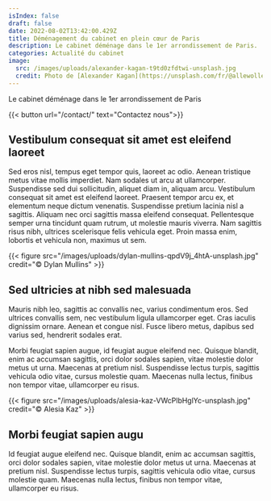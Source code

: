 ```yaml
---
isIndex: false
draft: false
date: 2022-08-02T13:42:00.429Z
title: Déménagement du cabinet en plein cœur de Paris
description: Le cabinet déménage dans le 1er arrondissement de Paris.
categories: Actualité du cabinet
image:
  src: /images/uploads/alexander-kagan-t9td0zfdtwi-unsplash.jpg
  credit: Photo de [Alexander Kagan](https://unsplash.com/fr/@allewollenalex?utm_content=creditCopyText&utm_medium=referral&utm_source=unsplash") sur [Unsplash](https://unsplash.com/)
---
```

Le cabinet déménage dans le 1er arrondissement de Paris

{{< button url="/contact/" text="Contactez nous">}}

## Vestibulum consequat sit amet est eleifend laoreet

Sed eros nisl, tempus eget tempor quis, laoreet ac odio. Aenean tristique metus vitae mollis imperdiet. Nam sodales ut arcu at ullamcorper. Suspendisse sed dui sollicitudin, aliquet diam in, aliquam arcu. Vestibulum consequat sit amet est eleifend laoreet. Praesent tempor arcu ex, et elementum neque dictum venenatis. Suspendisse pretium lacinia nisl a sagittis. Aliquam nec orci sagittis massa eleifend consequat. Pellentesque semper urna tincidunt quam rutrum, ut molestie mauris viverra. Nam sagittis risus nibh, ultrices scelerisque felis vehicula eget. Proin massa enim, lobortis et vehicula non, maximus ut sem.

{{< figure src="/images/uploads/dylan-mullins-qpdV9j_4htA-unsplash.jpg" credit="© Dylan Mullins" >}}

## Sed ultricies at nibh sed malesuada

Mauris nibh leo, sagittis ac convallis nec, varius condimentum eros. Sed ultrices convallis sem, nec vestibulum ligula ullamcorper eget. Cras iaculis dignissim ornare. Aenean et congue nisl. Fusce libero metus, dapibus sed varius sed, hendrerit sodales erat. 

Morbi feugiat sapien augue, id feugiat augue eleifend nec. Quisque blandit, enim ac accumsan sagittis, orci dolor sodales sapien, vitae molestie dolor metus ut urna. Maecenas at pretium nisl. Suspendisse lectus turpis, sagittis vehicula odio vitae, cursus molestie quam. Maecenas nulla lectus, finibus non tempor vitae, ullamcorper eu risus.

{{< figure src="/images/uploads/alesia-kaz-VWcPlbHglYc-unsplash.jpg" credit="© Alesia Kaz" >}}

## Morbi feugiat sapien augu

Id feugiat augue eleifend nec. Quisque blandit, enim ac accumsan sagittis, orci dolor sodales sapien, vitae molestie dolor metus ut urna. Maecenas at pretium nisl. Suspendisse lectus turpis, sagittis vehicula odio vitae, cursus molestie quam. Maecenas nulla lectus, finibus non tempor vitae, ullamcorper eu risus.
